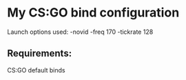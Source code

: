 # My CS:GO bind configuration
Launch options used: -novid -freq 170 -tickrate 128

## Requirements:  
CS:GO default binds
